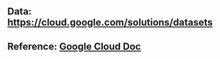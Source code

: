 
## Data: https://cloud.google.com/solutions/datasets
## Reference: [Google Cloud Doc](https://cloud.google.com/docs)